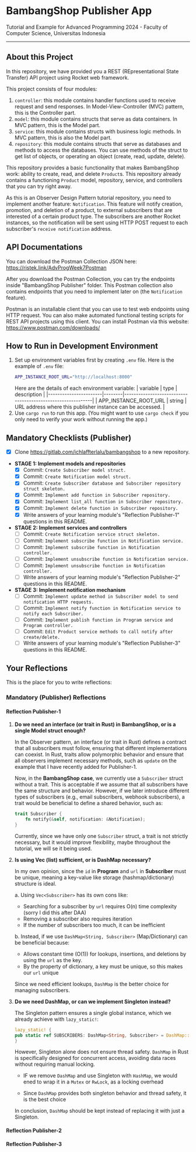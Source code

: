 # BambangShop Publisher App
Tutorial and Example for Advanced Programming 2024 - Faculty of Computer Science, Universitas Indonesia

---

## About this Project
In this repository, we have provided you a REST (REpresentational State Transfer) API project using Rocket web framework.

This project consists of four modules:
1.  `controller`: this module contains handler functions used to receive request and send responses.
    In Model-View-Controller (MVC) pattern, this is the Controller part.
2.  `model`: this module contains structs that serve as data containers.
    In MVC pattern, this is the Model part.
3.  `service`: this module contains structs with business logic methods.
    In MVC pattern, this is also the Model part.
4.  `repository`: this module contains structs that serve as databases and methods to access the databases.
    You can use methods of the struct to get list of objects, or operating an object (create, read, update, delete).

This repository provides a basic functionality that makes BambangShop work: ability to create, read, and delete `Product`s.
This repository already contains a functioning `Product` model, repository, service, and controllers that you can try right away.

As this is an Observer Design Pattern tutorial repository, you need to implement another feature: `Notification`.
This feature will notify creation, promotion, and deletion of a product, to external subscribers that are interested of a certain product type.
The subscribers are another Rocket instances, so the notification will be sent using HTTP POST request to each subscriber's `receive notification` address.

## API Documentations

You can download the Postman Collection JSON here: https://ristek.link/AdvProgWeek7Postman

After you download the Postman Collection, you can try the endpoints inside "BambangShop Publisher" folder.
This Postman collection also contains endpoints that you need to implement later on (the `Notification` feature).

Postman is an installable client that you can use to test web endpoints using HTTP request.
You can also make automated functional testing scripts for REST API projects using this client.
You can install Postman via this website: https://www.postman.com/downloads/

## How to Run in Development Environment
1.  Set up environment variables first by creating `.env` file.
    Here is the example of `.env` file:
    ```bash
    APP_INSTANCE_ROOT_URL="http://localhost:8000"
    ```
    Here are the details of each environment variable:
    | variable              | type   | description                                                |
    |-----------------------|--------|------------------------------------------------------------|
    | APP_INSTANCE_ROOT_URL | string | URL address where this publisher instance can be accessed. |
2.  Use `cargo run` to run this app.
    (You might want to use `cargo check` if you only need to verify your work without running the app.)

## Mandatory Checklists (Publisher)
-   [x] Clone https://gitlab.com/ichlaffterlalu/bambangshop to a new repository.
-   **STAGE 1: Implement models and repositories**
    -   [x] Commit: `Create Subscriber model struct.`
    -   [x] Commit: `Create Notification model struct.`
    -   [x] Commit: `Create Subscriber database and Subscriber repository struct skeleton.`
    -   [x] Commit: `Implement add function in Subscriber repository.`
    -   [x] Commit: `Implement list_all function in Subscriber repository.`
    -   [x] Commit: `Implement delete function in Subscriber repository.`
    -   [x] Write answers of your learning module's "Reflection Publisher-1" questions in this README.
-   **STAGE 2: Implement services and controllers**
    -   [ ] Commit: `Create Notification service struct skeleton.`
    -   [ ] Commit: `Implement subscribe function in Notification service.`
    -   [ ] Commit: `Implement subscribe function in Notification controller.`
    -   [ ] Commit: `Implement unsubscribe function in Notification service.`
    -   [ ] Commit: `Implement unsubscribe function in Notification controller.`
    -   [ ] Write answers of your learning module's "Reflection Publisher-2" questions in this README.
-   **STAGE 3: Implement notification mechanism**
    -   [ ] Commit: `Implement update method in Subscriber model to send notification HTTP requests.`
    -   [ ] Commit: `Implement notify function in Notification service to notify each Subscriber.`
    -   [ ] Commit: `Implement publish function in Program service and Program controller.`
    -   [ ] Commit: `Edit Product service methods to call notify after create/delete.`
    -   [ ] Write answers of your learning module's "Reflection Publisher-3" questions in this README.

## Your Reflections
This is the place for you to write reflections:

### Mandatory (Publisher) Reflections

#### Reflection Publisher-1

1. **Do we need an interface (or trait in Rust) in BambangShop, or is a single Model struct enough?**

    In the Observer pattern, an interface (or trait in Rust) defines a contract that all subscribers must follow, ensuring that different implementations can coexist. In Rust, traits allow polymorphic behavior and ensure that all observers implement necessary methods, such as `update` on the example that I have recently added for Publisher-1.

    Now, in the **BambangShop case**, we currently use a `Subscriber` struct without a trait. This is acceptable if we assume that all subscribers have the same structure and behavior. However, if we later introduce different types of subscribers (e.g., email subscribers, webhook subscribers), a trait would be beneficial to define a shared behavior, such as:

    ```Rust
    trait Subscriber {
        fn notify(&self, notification: &Notification);
    }
    ```

    Currently, since we have only one `Subscriber` struct, a trait is not strictly necessary, but it would improve flexibility, maybe throughout the tutorial, we will se it being used.

2. **Is using Vec (list) sufficient, or is DashMap necessary?**

    In my own opinion, since the `id` in **Program** and `url` in **Subscriber** must be unique, meaning a key-value like storage (hashmap/dictionary) structure is ideal.

    a. Using `Vec<Subscriber>` has its own cons like:
    -   Searching for a subscriber by `url` requires O(n) time complexity (sorry I did this after DAA)
    -   Removing a subscriber also requires iteration
    -   If the number of subscribers too much, it can be inefficient

    b. Instead, if we use `DashMap<String, Subscriber>` (Map/Dictionary) can be beneficial because:
    -   Allows constant time (O(1)) for lookups, insertions, and deletions by using the `url` as the key.
    -   By the property of dictionary, a key must be unique, so this makes our `url` unique

    Since we need efficient lookups, `DashMap` is the better choice for managing subscribers.

3. **Do we need DashMap, or can we implement Singleton instead?**

    The Singleton pattern ensures a single global instance, which we already achieve with `lazy_static!`:

    ```Rust
    lazy_static! {
    pub static ref SUBSCRIBERS: DashMap<String, Subscriber> = DashMap::new();
    }
    ```

    However, Singleton alone does not ensure thread safety. `DashMap` in Rust is specifically designed for concurrent access, avoiding data races without requiring manual locking.

    -   IF we remove `DashMap` and use Singleton with `HashMap`, we would ened to wrap it in a `Mutex` or `RwLock`, as a locking overhead

    -   Since `DashMap` provides both singleton behavior and thread safety, it is the best choice

    In conclusion, `DashMap` should be kept instead of replacing it with just a Singleton.
#### Reflection Publisher-2

#### Reflection Publisher-3
